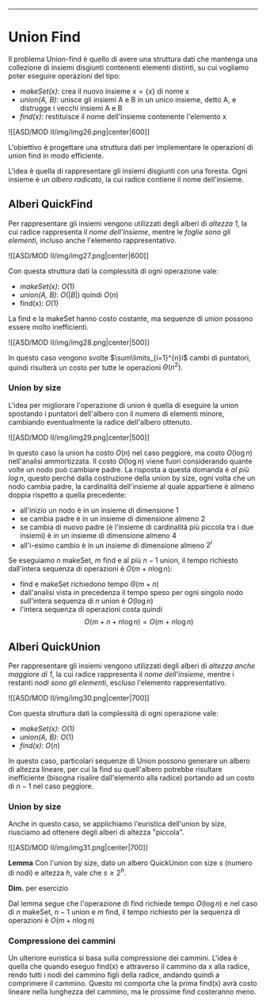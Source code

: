 ----
# Union Find
Il problema Union-find è quello di avere una struttura dati che mantenga una collezione di insiemi disgiunti contenenti elementi distinti, su cui vogliamo poter eseguire operazioni del tipo:
- *makeSet(x)*: crea il nuovo insieme $x=\{x\}$ di nome x
- *union(A, B)*: unisce gli insiemi A e B in un unico insieme, detto A, e distrugge i vecchi insiemi A e B
- *find(x)*: restituisce il nome dell'insieme contenente l'elemento x

![[ASD/MOD II/img/img26.png|center|600]]

L'obiettivo è progettare una struttura dati per implementare le operazioni di union find in modo efficiente.

L'idea è quella di rappresentare gli insiemi disgiunti con una foresta. Ogni insieme è un *albero radicato*, la cui radice contiene il nome dell'insieme.

## Alberi QuickFind
Per rappresentare gli insiemi vengono utilizzati degli alberi di *altezza 1*, la cui radice rappresenta il *nome dell'insieme*, mentre le *foglie sono gli elementi*, incluso anche l'elemento rappresentativo.

![[ASD/MOD II/img/img27.png|center|600]]

Con questa struttura dati la complessità di ogni operazione vale:
- *makeSet(x)*: $O(1)$
- *union(A, B)*: $O(|B|)$ quindi $O(n)$
- find(x): $O(1)$

La find e la makeSet hanno costo costante, ma sequenze di *union* possono essere molto inefficienti. 

![[ASD/MOD II/img/img28.png|center|500]]

In questo caso vengono svolte $\sum\limits_{i=1}^{n}i$ cambi di puntatori, quindi risulterà un costo per tutte le operazioni $\Theta(n^{2})$.

### Union by size
L'idea per migliorare l'operazione di union è quella di eseguire la union spostando i puntatori dell'albero con il numero di elementi minore, cambiando eventualmente la radice dell'albero ottenuto.

![[ASD/MOD II/img/img29.png|center|500]]

In questo caso la union ha costo $O(n)$ nel caso peggiore, ma costo $O(\log n)$ nell'analisi ammortizzata.
Il costo $O(\log n)$ viene fuori considerando quante volte un nodo può cambiare padre. La risposta a questa domanda è *al più $\log n$*, questo perché dalla costruzione della union by size, ogni volta che un nodo cambia padre, la cardinalità dell'insieme al quale appartiene è almeno doppia rispetto a quella precedente: 
- all'inizio un nodo è in un insieme di dimensione 1
- se cambia padre è in un insieme di dimensione almeno 2
- se cambia di nuovo padre (è l'insieme di cardinalità più piccola tra i due insiemi) è in un insieme di dimensione almeno 4
- all'i-esimo cambio è in un insieme di dimensione almeno $2^{i}$ 

Se eseguiamo $n$ makeSet, $m$ find e al più $n-1$ union, il tempo richiesto dall'intera sequenza di operazioni è $O(m+n\log n)$:
- find e makeSet richiedono tempo $\Theta(m+n)$ 
- dall'analisi vista in precedenza il tempo speso per ogni singolo nodo sull'intera sequenza di $n$ union è $O(\log n)$
- l'intera sequenza di operazioni costa quindi $$O(m+n+n\log n)=O(m+n\log n)$$

## Alberi QuickUnion
Per rappresentare gli insiemi vengono utilizzati degli alberi di *altezza anche maggiore di 1*, la cui radice rappresenta il *nome dell'insieme*, mentre i restanti *nodi sono gli elementi*, escluso l'elemento rappresentativo.

![[ASD/MOD II/img/img30.png|center|700]]

Con questa struttura dati la complessità di ogni operazione vale:
- *makeSet(x)*: $O(1)$
- *union(A, B)*: $O(1)$
- *find(x)*: $O(n)$

In questo caso, particolari sequenze di Union possono generare un albero di altezza lineare, per cui la find su quell'albero potrebbe risultare inefficiente (bisogna risalire dall'elemento alla radice) portando ad un costo di $n-1$ nel caso peggiore. 

### Union by size
Anche in questo caso, se applichiamo l'euristica dell'union by size, riusciamo ad ottenere degli alberi di altezza "piccola". 

![[ASD/MOD II/img/img31.png|center|700]]


**Lemma**
Con l'union by size, dato un albero QuickUnion con size $s$ (numero di nodi) e altezza $h$, vale che $s\geq 2^{h}$.

**Dim.** per esercizio

Dal lemma segue che l'operazione di find richiede tempo $O(\log n)$ e nel caso di $n$ makeSet, $n-1$ union e $m$ find, il tempo richiesto per la sequenza di operazioni è $O(m+n\log n)$
### Compressione dei cammini
Un ulteriore euristica si basa sulla compressione dei cammini. L'idea è quella che quando eseguo find(x) e attraverso il cammino da x alla radice, rendo tutti i nodi del cammino figli della radice, andando quindi a comprimere il cammino. Questo mi comporta che la prima find(x) avrà costo lineare nella lunghezza del cammino, ma le prossime find costeranno meno.